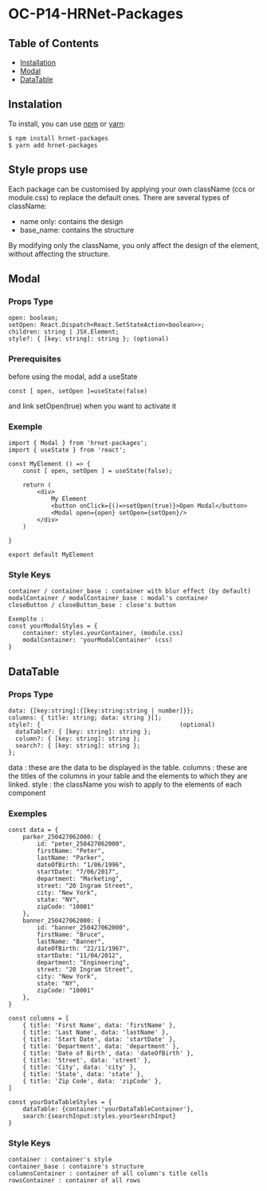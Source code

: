 # OC-P14-HRNet-Packages

## Table of Contents

-  [Installation](#installation)
-  [Modal](#modal)
-  [DataTable](#datatable)

## Instalation

To install, you can use [npm](https://npmjs.org/) or [yarn](https://yarnpkg.com):

    $ npm install hrnet-packages
    $ yarn add hrnet-packages

## Style props use

Each package can be customised by applying your own className (ccs or module.css) to replace the default ones. There are several types of className:

-  name only: contains the design
-  base_name: contains the structure

By modifying only the className, you only affect the design of the element, without affecting the structure.

## Modal

### Props Type

    open: boolean;
    setOpen: React.Dispatch<React.SetStateAction<boolean>>;
    children: string | JSX.Element;
    style?: { [key: string]: string }; (optional)

### Prerequisites

before using the modal, add a useState

    const [ open, setOpen ]=useState(false)

and link setOpen(true) when you want to activate it

### Exemple

    import { Modal } from 'hrnet-packages';
    import { useState } from 'react';

    const MyElement () => {
        const [ open, setOpen ] = useState(false);

        return (
            <div>
                My Element
                <button onClick={()=>setOpen(true)}>Open Modal</button>
                <Modal open={open} setOpen={setOpen}/>
            </div>
        )

    }

    export default MyElement

### Style Keys

    container / container_base : container with blur effect (by default)
    modalContainer / modalContainer_base : modal's container
    closeButton / closeButton_base : close's button

    Exemplte :
    const yourModalStyles = {
        container: styles.yourContainer, (module.css)
        modalContainer: 'yourModalContainer' (css)
    }

## DataTable

### Props Type

    data: {[key:string]:{[key:string:string | number]}};
    columns: { title: string; data: string }[];
    style?: {                                       (optional)
      dataTable?: { [key: string]: string };
      column?: { [key: string]: string };
      search?: { [key: string]: string };
    };

data : these are the data to be displayed in the table.
columns : these are the titles of the columns in your table and the elements to which they are linked.
style : the className you wish to apply to the elements of each component

### Exemples

    const data = {
        parker_250427062000: {
            id: "peter_250427062000",
            firstName: "Peter",
            lastName: "Parker",
            dateOfBirth: "1/06/1996",
            startDate: "7/06/2017",
            department: "Marketing",
            street: "20 Ingram Street",
            city: "New York",
            state: "NY",
            zipCode: "10001"
        },
        banner_250427062000: {
            id: "banner_250427062000",
            firstName: "Bruce",
            lastName: "Banner",
            dateOfBirth: "22/11/1967",
            startDate: "11/04/2012",
            department: "Engineering",
            street: "20 Ingram Street",
            city: "New York",
            state: "NY",
            zipCode: "10001"
        },
    }

    const columns = [
        { title: 'First Name', data: 'firstName' },
        { title: 'Last Name', data: 'lastName' },
        { title: 'Start Date', data: 'startDate' },
        { title: 'Department', data: 'department' },
        { title: 'Date of Birth', data: 'dateOfBirth' },
        { title: 'Street', data: 'street' },
        { title: 'City', data: 'city' },
        { title: 'State', data: 'state' },
        { title: 'Zip Code', data: 'zipCode' },
    ]

    const yourDataTableStyles = {
        dataTable: {container:'yourDataTableContainer'},
        search:{searchInput:styles.yourSearchInput}
    }

### Style Keys

    container : container's style
    container_base : containre's structure
    columnsContainer : container of all column's title cells
    rowsContainer : container of all rows
